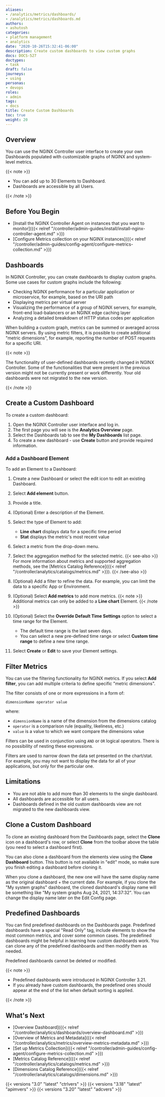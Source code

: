 ```yaml
---
aliases:
- /analytics/metrics/dashboards/
- /analytics/metrics/dashboards.md
authors:
- ashutosh
categories:
- platform management
- analytics
date: "2020-10-26T15:32:41-06:00"
description: Create custom dashboards to view custom graphs
docs: DOCS-527
doctypes:
- task
draft: false
journeys:
- using
personas:
- devops
roles:
- admin
tags:
- docs
title: Create Custom Dashboards
toc: true
weight: 20
---
```


## Overview

You can use the NGINX Controller user interface to create your own Dashboards populated with customizable graphs of NGINX and system-level metrics.

{{< note >}}

- You can add up to 30 Elements to Dashboard.
- Dashboards are accessible by all Users.

{{< /note >}}

## Before You Begin

* [Install the NGINX Controller Agent on instances that you want to monitor]({{< relref "/controller/admin-guides/install/install-nginx-controller-agent.md" >}})
* [Configure Metrics collection on your NGINX instances]({{< relref "/controller/admin-guides/config-agent/configure-metrics-collection.md" >}})

## Dashboards

In NGINX Controller, you can create dashboards to display custom graphs. Some use cases for custom graphs include the following:

* Checking NGINX performance for a particular application or microservice, for example, based on the URI path
* Displaying metrics per virtual server
* Visualizing the performance of a group of NGINX servers, for example, front-end load-balancers or an NGINX edge caching layer
* Analyzing a detailed breakdown of HTTP status codes per application

When building a custom graph, metrics can be summed or averaged across NGINX servers. By using metric filters, it is possible to create additional "metric dimensions", for example, reporting the number of POST requests for a specific URI.

   {{< note >}}

The functionality of user-defined dashboards recently changed in NGINX Controller. Some of the functionalities that were present in the
previous version might not be currently present or work differently. Your old dashboards were not migrated to the new version.

   {{< /note >}}

## Create a Custom Dashboard

To create a custom dashboard:

1. Open the NGINX Controller user interface and log in.
2. The first page you will see is the **Analytics Overview** page.
3. Select the Dashboards tab to see the **My Dashboards** list page.
4. To create a new dashboard - use **Create** button and provide required information.

### Add a Dashboard Element

To add an Element to a Dashboard:

1. Create a new Dashboard or select the edit icon to edit an existing Dashboard.
2. Select **Add element** button.
3. Provide a title.
4. (Optional) Enter a description of the Element.
5. Select the type of Element to add:

   - **Line chart** displays data for a specific time period
   - **Stat** displays the metric's most recent value

6. Select a metric from the drop-down menu.
7. Select the aggregation method for the selected metric.
   {{< see-also >}}
For more information about metrics and supported aggregation methods, see the [Metrics Catalog Reference]({{< relref "/controller/analytics/catalogs/metrics.md" >}}).
   {{< /see-also >}}
8. (Optional) Add a filter to refine the data. For example, you can limit the data to a specific App or Environment.
9. (Optional) Select **Add metrics** to add more metrics.
   {{< note >}}
Additional metrics can only be added to a **Line chart** Element.
   {{< /note >}}
10. (Optional) Select the **Override Default Time Settings** option to select a time range for the Element.

    - The default time range is the last seven days.
    - You can select a new pre-defined time range or select **Custom time range** to define a new time range.

11. Select **Create** or **Edit** to save your Element settings.

## Filter Metrics

You can use the filtering functionality for NGINX metrics. If you select **Add filter**, you can add multiple criteria to define specific "metric dimensions".

The filter consists of one or more expressions in a form of:

`dimensionName operator value`

where:

- `dimensionName` is a name of the dimension from the dimensions catalog
- `operator` is a comparison rule (equality, likeliness, etc.)
- `value` is a value to which we want compare the dimensions value

Filters can be used in conjunction using `AND` or `OR` logical operators. There is no possibility of nesting these expressions.

Filters are used to narrow down the data set presented on the chart/stat. For example, you may not want to display the data for all of your applications, but only for the particular one.

## Limitations

- You are not able to add more than 30 elements to the single dashboard.
- All dashboards are accessible for all users.
- Dashboards defined in the old custom dashboards view are not migrated to the new dashboards view.

## Clone a Custom Dashboard

To clone an existing dashboard from the Dashboards page, select the **Clone** icon on a dashboard's row, or select **Clone** from the toolbar above the table (you need to select a dashboard first).

You can also clone a dashboard from the elements view using the **Clone Dashboard** button. This button is not available in "edit" mode, so make sure you finish editing a dashboard before cloning it.

When you clone a dashboard, the new one will have the same display name as the original dashboard + the current date. For example, if you clone the "My system graphs" dashboard, the cloned dashboard's display name will be something like "My system graphs Aug 24, 2021, 14:37:32". You can change the display name later on the Edit Config page.

## Predefined Dashboards

You can find predefined dashboards on the Dashboards page. Predefined dashboards have a special "Read Only" tag, include elements to show the most common metrics, and cover some common cases. The predefined dashboards might be helpful in learning how custom dashboards work. You can clone any of the predefined dashboards and then modify them as needed.

Predefined dashboards cannot be deleted or modified.

{{< note >}}

- Predefined dashboards were introduced in NGINX Controller 3.21.
- If you already have custom dashboards, the predefined ones should appear at the end of the list when default sorting is applied.

{{< /note >}}

## What's Next

* [Overview Dashboard]({{< relref "/controller/analytics/dashboards/overview-dashboard.md" >}})
* [Overview of Metrics and Metadata]({{< relref "/controller/analytics/metrics/overview-metrics-metadata.md" >}})
* [Set up Metrics Collection]({{< relref "/controller/admin-guides/config-agent/configure-metrics-collection.md" >}})
* [Metrics Catalog Reference]({{< relref "/controller/analytics/catalogs/metrics.md" >}})
* [Dimensions Catalog Reference]({{< relref "/controller/analytics/catalogs/dimensions.md" >}})

{{< versions "3.0" "latest" "ctrlvers" >}}
{{< versions "3.18" "latest" "apimvers" >}}
{{< versions "3.20" "latest" "adcvers" >}}